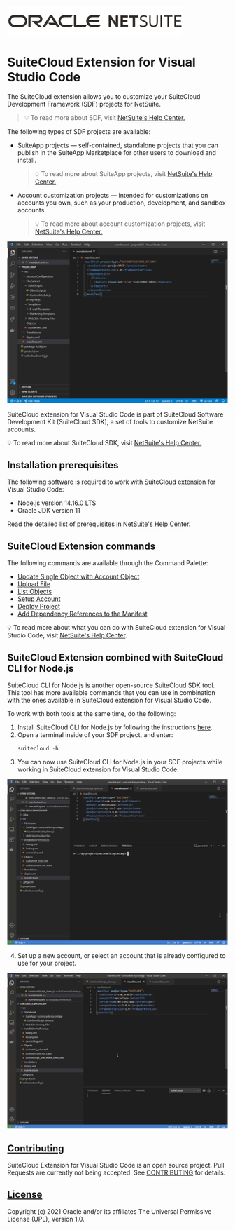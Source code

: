 ![NetSuite Logo](resources/oracle_netsuite_logo.png)

# SuiteCloud Extension for Visual Studio Code
The SuiteCloud extension allows you to customize your SuiteCloud Development Framework (SDF) projects for NetSuite.

> 💡 To read more about SDF, visit [NetSuite's Help Center.](https://system.netsuite.com/app/help/helpcenter.nl?fid=section_4702656040.html)

The following types of SDF projects are available:
- SuiteApp projects — self-contained, standalone projects that you can publish in the SuiteApp Marketplace for other users to download and install.
  > 💡 To read more about SuiteApp projects, visit [NetSuite's Help Center.](https://system.netsuite.com/app/help/helpcenter.nl?fid=subsect_1509931104.html)
- Account customization projects — intended for customizations on accounts you own, such as your production, development, and sandbox accounts.
  > 💡 To read more about account customization projects, visit [NetSuite's Help Center.](https://system.netsuite.com/app/help/helpcenter.nl?fid=subsect_1510680449.html)

![Account customization project](resources/acpMain.png)

SuiteCloud extension for Visual Studio Code is part of SuiteCloud Software Development Kit (SuiteCloud SDK), a set of tools to customize NetSuite accounts.

💡 To read more about SuiteCloud SDK, visit [NetSuite's Help Center.](https://system.netsuite.com/app/help/helpcenter.nl?fid=chapter_156026236161.html)

## Installation prerequisites
The following software is required to work with SuiteCloud extension for Visual Studio Code:
- Node.js version 14.16.0 LTS
- Oracle JDK version 11

Read the detailed list of prerequisites in [NetSuite's Help Center](https://system.netsuite.com/app/help/helpcenter.nl?fid=section_159223197655.html).


## SuiteCloud Extension commands
The following commands are available through the Command Palette:
- [Update Single Object with Account Object](https://system.netsuite.com/app/help/helpcenter.nl?fid=subsect_160147382361.html)
- [Upload File](https://system.netsuite.com/app/help/helpcenter.nl?fid=subsect_160147414469.html)
- [List Objects](https://system.netsuite.com/app/help/helpcenter.nl?fid=subsect_160163955513.html)
- [Setup Account](https://system.netsuite.com/app/help/helpcenter.nl?fid=section_160147609118.html)
- [Deploy Project](https://system.netsuite.com/app/help/helpcenter.nl?fid=section_160147342366.html)
- [Add Dependency References to the Manifest](https://system.netsuite.com/app/help/helpcenter.nl?fid=section_160147339580.html)

💡 To read more about what you can do with SuiteCloud extension for Visual Studio Code, visit [NetSuite's Help Center](https://system.netsuite.com/app/help/helpcenter.nl?fid=article_159223173518.html).

## SuiteCloud Extension combined with SuiteCloud CLI for Node.js
SuiteCloud CLI for Node.js is another open-source SuiteCloud SDK tool. This tool has more available commands that you can use in combination with the ones available in SuiteCloud extension for Visual Studio Code.

To work with both tools at the same time, do the following:
1. Install SuiteCloud CLI for Node.js by following the instructions [here](../node-cli/README.md).
2. Open a terminal inside of your SDF project, and enter:
   ```javascript
   suitecloud -h
   ```
3. You can now use SuiteCloud CLI for Node.js in your SDF projects while working in SuiteCloud extension for Visual Studio Code.

![SuiteCloud CLI for Node.js combined with SuiteCloud extension for Visual Studio Code](resources/cliForNodejsDemo.gif)

4. Set up a new account, or select an account that is already configured to use for your project.

![SuiteCloud CLI for Node.js combined with SuiteCloud extension for Visual Studio Code](resources/setupAccountDemo.gif)

## [Contributing](/CONTRIBUTING.md)
SuiteCloud Extension for Visual Studio Code is an open source project. Pull Requests are currently not being accepted. See [CONTRIBUTING](/CONTRIBUTING.md) for details.

## [License](/LICENSE.txt)
Copyright (c) 2021 Oracle and/or its affiliates The Universal Permissive License (UPL), Version 1.0.